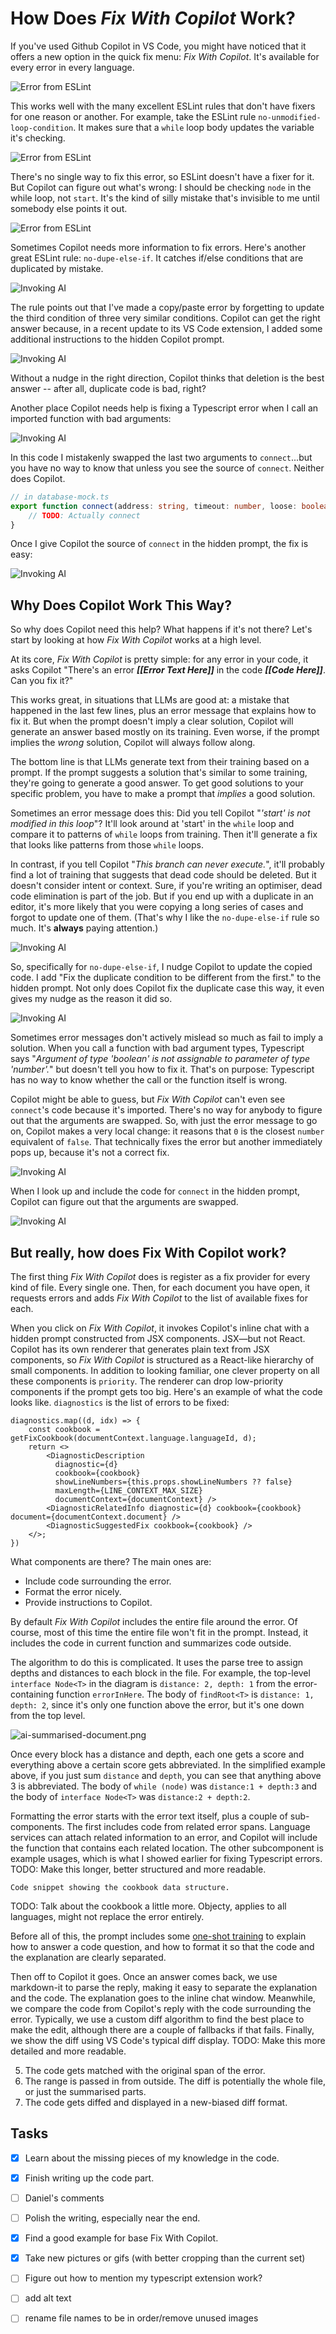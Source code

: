 # How Does *Fix With Copilot* Work?
If you've used Github Copilot in VS Code, you might have noticed that it offers a new option in the quick fix menu: *Fix With Copilot*. It's available for every error in every language.

![Error from ESLint](images/ai-no-unmodified-loop-condition-3.png)

This works well with the many excellent ESLint rules that don't have fixers for one reason or another. For example, take the ESLint rule `no-unmodified-loop-condition`. It makes sure that a `while` loop body updates the variable it's checking.

![Error from ESLint](images/ai-no-unmodified-loop-condition-1.png)

There's no single way to fix this error, so ESLint doesn't have a fixer for it. But Copilot can figure out what's wrong: I should be checking `node` in the while loop, not `start`. It's the kind of silly mistake that's invisible to me until somebody else points it out.

![Error from ESLint](images/ai-no-unmodified-loop-condition-2.png)
	
Sometimes Copilot needs more information to fix errors. Here's another great ESLint rule: `no-dupe-else-if`. It catches if/else conditions that are duplicated by mistake. 

![Invoking AI](images/ai-no-dupe-if-1.png)

The rule points out that I've made a copy/paste error by forgetting to update the third condition of three very similar conditions. Copilot can get the right answer because, in a recent update to its VS Code extension, I added some additional instructions to the hidden Copilot prompt.

![Invoking AI](images/ai-no-dupe-if-2.png)

Without a nudge in the right direction, Copilot thinks that deletion is the best answer -- after all, duplicate code is bad, right?

Another place Copilot needs help is fixing a Typescript error when I call an imported function with bad arguments:

![Invoking AI](images/ai-bad-call-6.png)

 In this code I mistakenly swapped the last two arguments to `connect`...but you have no way to know that unless you see the source of `connect`. Neither does Copilot.

```ts
// in database-mock.ts
export function connect(address: string, timeout: number, loose: boolean) {
    // TODO: Actually connect
}
```

Once I give Copilot the source of `connect` in the hidden prompt, the fix is easy:

![Invoking AI](images/ai-bad-call-4.png)

## Why Does Copilot Work This Way?

So why does Copilot need this help? What happens if it's not there? Let's start by looking at how *Fix With Copilot* works at a high level.
<!-- speculative -->

At its core, *Fix With Copilot* is pretty simple: for any error in your code, it asks Copilot "There's an error ***\[\[Error Text Here\]\]*** in the code ***\[\[Code Here\]\]***. Can you fix it?"

This works great, in situations that LLMs are good at: a mistake that happened in the last few lines, plus an error message that explains how to fix it. But when the prompt doesn't imply a clear solution, Copilot will generate an answer based mostly on its training. Even worse, if the prompt implies the *wrong* solution, Copilot will always follow along.

The bottom line is that LLMs generate text from their training based on a prompt. If the prompt suggests a solution that's similar to some training, they're going to generate a good answer. To get good solutions to your specific problem, you have to make a prompt that *implies* a good solution.

Sometimes an error message does this: Did you tell Copilot "*'start' is not modified in this loop*"? It'll look around at 'start' in the `while` loop and compare it to patterns of `while` loops from training. Then it'll generate a fix that looks like patterns from those `while` loops.

In contrast, if you tell Copilot "*This branch can never execute.*", it'll probably find a lot of training that suggests that dead code should be deleted. But it doesn't consider intent or context. Sure, if you're writing an optimiser, dead code elimination is part of the job. But if you end up with a duplicate in an editor, it's more likely that you were copying a long series of cases and forgot to update one of them. (That's why I like the `no-dupe-else-if` rule so much. It's **always** paying attention.)

![Invoking AI](images/ai-no-dupe-if-3.png)

So, specifically for `no-dupe-else-if`, I nudge Copilot to update the copied code. I add "Fix the duplicate condition to be different from the first." to the hidden prompt. Not only does Copilot fix the duplicate case this way, it even gives my nudge as the reason it did so.

![Invoking AI](images/ai-no-dupe-if-2.png)

Sometimes error messages don't actively mislead so much as fail to imply a solution. When you call a function with bad argument types, Typescript says "*Argument of type 'boolean' is not assignable to parameter of type 'number'.*" but doesn't tell you how to fix it. That's on purpose: Typescript has no way to know whether the call or the function itself is wrong.

Copilot might be able to guess, but *Fix With Copilot* can't even see `connect`'s code because it's imported. There's no way for anybody to figure out that the arguments are swapped. So, with just the error message to go on, Copilot makes a very local change: it reasons that `0` is the closest `number` equivalent of `false`. That technically fixes the error but another immediately pops up, because it's not a correct fix.

![Invoking AI](images/ai-bad-call-3.png)

When I look up and include the code for `connect` in the hidden prompt, Copilot can figure out that the arguments are swapped.

![Invoking AI](images/ai-bad-call-2.png)

## But really, how does Fix With Copilot work?

The first thing *Fix With Copilot* does is register as a fix provider for every kind of file. Every single one. Then, for each document you have open, it requests errors and adds *Fix With Copilot* to the list of available fixes for each.
<!-- see inlineChatCommand.ts:registerInlineChatCommands
and inlineChatCodeActions.ts:QuickFixesProvider -->

When you click on *Fix With Copilot*, it invokes Copilot's inline chat with a hidden prompt constructed from JSX components. JSX&mdash;but not React. Copilot has its own renderer that generates plain text from JSX components, so *Fix With Copilot* is structured as a React-like hierarchy of small components. In addition to looking familiar, one clever property on all these components is `priority`. The renderer can drop low-priority components if the prompt gets too big. Here's an example of what the code looks like. `diagnostics` is the list of errors to be fixed:
<!-- see inlineChatFix4Prompt.tsx (old version for now) -->

```tsx
diagnostics.map((d, idx) => {
    const cookbook = getFixCookbook(documentContext.language.languageId, d);
    return <>
        <DiagnosticDescription 
          diagnostic={d} 
          cookbook={cookbook} 
          showLineNumbers={this.props.showLineNumbers ?? false} 
          maxLength={LINE_CONTEXT_MAX_SIZE} 
          documentContext={documentContext} />
        <DiagnosticRelatedInfo diagnostic={d} cookbook={cookbook} document={documentContext.document} />
        <DiagnosticSuggestedFix cookbook={cookbook} />
    </>;
})
```

What components are there? The main ones are:

- Include code surrounding the error.
- Format the error nicely.
- Provide instructions to Copilot.

By default *Fix With Copilot* includes the entire file around the error. Of course, most of this time the entire file won't fit in the prompt. Instead, it includes the code in current function and summarizes code outside. 

The algorithm to do this is complicated. It uses the parse tree to assign depths and distances to each block in the file. For example, the top-level `interface Node<T>` in the diagram is `distance: 2, depth: 1` from the error-containing function `errorInHere`. The body of `findRoot<T>` is `distance: 1, depth: 2`, since it's only one function above the error, but it's one down from the top level.

![ai-summarised-document.png](images/ai-summarised-document.png)

Once every block has a distance and depth, each one gets a score and everything above a certain score gets abbreviated. In the simplified example above, if you just sum `distance` and `depth`, you can see that anything above 3 is abbreviated. The body of `while (node)` was `distance:1 + depth:3` and the body of `interface Node<T>` was `distance:2 + depth:2`.

Formatting the error starts with the error text itself, plus a couple of sub-components. The first includes code from related error spans. Language services can attach related information to an error, and Copilot will include the function that contains each related location. The other subcomponent is example usages, which is what I showed earlier for fixing Typescript errors. TODO: Make this longer, better structured and more readable.

    Code snippet showing the cookbook data structure.

TODO: Talk about the cookbook a little more. Objecty, applies to all languages, might not replace the error entirely.

Before all of this, the prompt includes some [one-shot training](http://useful-link-here.com) to explain how to answer a code question, and how to format it so that the code and the explanation are clearly separated.

Then off to Copilot it goes. Once an answer comes back, we use markdown-it to parse the reply, making it easy to separate the explanation and the code. The explanation goes to the inline chat window. Meanwhile, we compare the code from Copilot's reply with the code surrounding the error. Typically, we use a custom diff algorithm to find the best place to make the edit, although there are a couple of fallbacks if that fails. Finally, we show the diff using VS Code's typical diff display. TODO: Make this more detailed and more readable.

5. The code gets matched with the original span of the error.
6. The range is passed in from outside. The diff is potentially the whole file, or just the summarised parts.
7. The code gets diffed and displayed in a new-biased diff format.
<!-- See editGeneration.ts:generateInlineEditWithUnknownBlock (and callers) -->

## Tasks

- [x] Learn about the missing pieces of my knowledge in the code.
- [x] Finish writing up the code part.
- [ ] Daniel's comments
- [ ] Polish the writing, especially near the end.
- [x] Find a good example for base Fix With Copilot.
- [x] Take new pictures or gifs (with better cropping than the current set)
- [ ] Figure out how to mention my typescript extension work?
- [ ] add alt text
- [ ] rename file names to be in order/remove unused images


